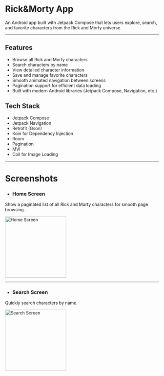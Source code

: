 # Rick&Morty App

An Android app built with Jetpack Compose that lets users explore, search, and favorite characters from the Rick and Morty universe. 
***
## Features
- Browse all Rick and Morty characters
- Search characters by name
- View detailed character information
- Save and manage favorite characters
- Smooth animated navigation between screens
- Pagination support for efficient data loading
- Built with modern Android libraries (Jetpack Compose, Navigation, etc.)

## Tech Stack
- Jetpack Compose  
- Jetpack Navigation
- Retrofit (Gson)  
- Koin for Dependency Injection
- Room 
- Pagination  
- MVI   
- Coil for Image Loading
***

# Screenshots
- ### Home Screen
Show a paginated list of all Rick and Morty characters for smooth page browsing.

<img src="https://github.com/user-attachments/assets/67c324b9-faed-4153-923c-50203f667d0d" alt="Home Screen" width="200" />

---

- ### Search Screen 
Quickly search characters by name.

<img src="https://github.com/user-attachments/assets/c15bcdb2-4742-421b-8ea2-df9863cfe435" alt="Search Screen" width="200" />

